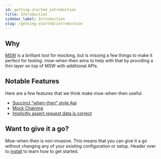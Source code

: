 ```yaml
---
id: getting-started_introduction
title: Introduction
sidebar_label: Introduction
slug: /getting-started/introduction
---
```


## Why

[MSW](https://mswjs.io/) is a brilliant tool for mocking, but is missing a few things to make it perfect for testing.
msw-when-then aims to help with that by providing a thin layer on top of MSW with additional APIs.

## Notable Features

Here are a few features that we think make msw-when-then useful.

- [Succinct "when-then" style Api](examples_basic.md)
- [Mock Chaining](features_mock-chaining.md)
- [Implicitly assert request data is correct](features_request-assertions.md)

## Want to give it a go?

Msw-when-then is non-invasive. This means that you can give it a go without changing any of your existing configuration or setup.
Header over to [install](getting-started_install.md) to learn how to get started.
